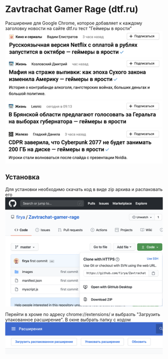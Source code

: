# Zavtrachat Gamer Rage (dtf.ru)
Расширение для Google Chrome, которое добавляет к каждому заголовку новости на сайте dtf.ru тест "Геймеры в ярости"
![Русскоязычная версия Netflix с оплатой в рублях запустится в октябре — геймеры в ярости](/images/example_1.png?raw=true)
![Мафия на страже выпивки: как эпоха Сухого закона изменила Америку — геймеры в ярости](/images/example_2.png?raw=true)
![В брянской области предлагают голосовать за Геральта на выборах губернатора — геймеры в ярости](/images/example_3.png?raw=true)
![CDPR заверила, что Cyberpunk 2077 не будет занимать 200 ГБ на диске — геймеры в ярости](/images/example_4.png?raw=true)

## Установка
Для установки необходимо скачать код в виде zip архива и распаковать его
![Скачивание архива](/images/screenshot1.png?raw=true)

Перейти в хроме по адресу chrome://extensions/ и выбразть "Загрузить упакованное расширение". В окне выбрать папку с кодом
![Установка расширения](/images/screenshot2.png?raw=true)